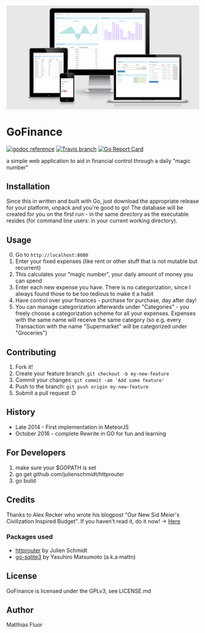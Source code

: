 ![Image](banner.png)


# GoFinance

[![godoc reference](https://img.shields.io/badge/godoc-reference-blue.svg?style=flat-square)](https://godoc.org/github.com/MatFluor/gofinance)
[![Travis branch](https://img.shields.io/travis/MatFluor/gofinance/master.svg?style=flat-square)]()
[![Go Report Card](https://goreportcard.com/badge/github.com/MatFluor/gofinance)]()

a simple web application to aid in financial control through a daily "magic number"

## Installation

Since this in written and built with Go, just download the appropriate release for your platform, unpack and you're good to go! The database will be created for you on the first run - in the same directory as the executable resides (for command line users: in your current working directory).

## Usage

0. Go to `http://localhost:8080`
1. Enter your fixed expenses (like rent or other stuff that is not mutable but recurrent)
2. This calculates your "magic number", your daily amount of money you can spend
3. Enter each new expense you have. There is no categorization, since I always found those to be too tedious to make it a habit
4. Have control over your finances - purchase for purchase, day after day!
5. You can manage categorization afterwards under "Categories" - you freely choose a categorization scheme for all your expenses. Expenses with the same name will receive the same category (so e.g. every Transaction with the name "Supermarket" will be categorized under "Groceries")

## Contributing

1. Fork it!
2. Create your feature branch: `git checkout -b my-new-feature`
3. Commit your changes: `git commit -am 'Add some feature'`
4. Push to the branch: `git push origin my-new-feature`
5. Submit a pull request :D

## History

* Late 2014 - First implementation in MeteorJS
* October 2016 - complete Rewrite in GO for fun and learning

## For Developers

1. make sure your $GOPATH is set
2. go get github.com/julienschmidt/httprouter
3. go build

## Credits

Thanks to Alex Recker who wrote his blogpost "Our New Sid Meier's Civilization Inspired Budget".
If you haven't read it, do it now! -> [Here](https://alexrecker.com/our-new-sid-meiers-civilization-inspired-budget.html)

### Packages used
- [httprouter](https://github.com/julienschmidt/httprouter) by Julien Schmidt
- [go-sqlite3](https://github.com/mattn/go-sqlite3) by Yasuhiro Matsumoto (a.k.a mattn)

## License

GoFinance is licensed under the GPLv3, see LICENSE.md

## Author
Matthias Fluor
